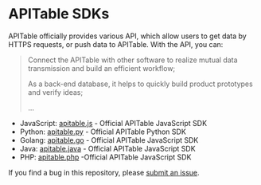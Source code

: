 # APITable SDKs
APITable officially provides various API, which allow users to get data by HTTPS requests, or push data to APITable.
With the API, you can:
>Connect the APITable with other software to realize mutual data transmission and build an efficient workflow;
>
>As a back-end database, it helps to quickly build product prototypes and verify ideas;
>
>...

- JavaScript: [apitable.js](https://github.com/apitable/apitable-sdks/apitable.js) - Official APITable JavaScript SDK
- Python: [apitable.py](https://github.com/apitable/apitable-sdks/apitable.py) - Official APITable Python SDK
- Golang: [apitable.go](https://github.com/apitable/apitable-sdks/apitable.go) - Official APITable JavaScript SDK
- Java: [apitable.java](https://github.com/apitable/apitable-sdks/apitable.java) - Official APITable JavaScript SDK
- PHP: [apitable.php](https://github.com/apitable/apitable-sdks/apitable.php) -Official APITable JavaScript SDK


If you find a bug in this repository, please [submit an issue](https://github.com/apitable/apitable-sdks/issues).
